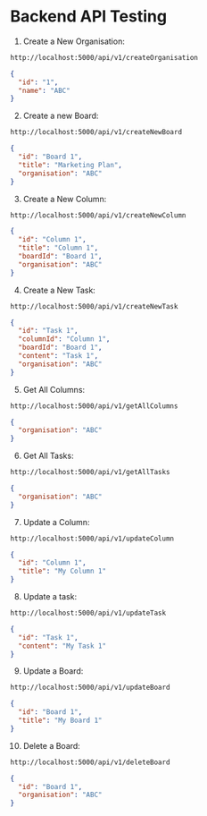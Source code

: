# Backend API Testing

1. Create a New Organisation:

```bash
http://localhost:5000/api/v1/createOrganisation
```

```json
{
  "id": "1",
  "name": "ABC"
}
```

2. Create a new Board:

```bash
http://localhost:5000/api/v1/createNewBoard
```

```json
{
  "id": "Board 1",
  "title": "Marketing Plan",
  "organisation": "ABC"
}
```

3. Create a New Column:

```bash
http://localhost:5000/api/v1/createNewColumn
```

```json
{
  "id": "Column 1",
  "title": "Column 1",
  "boardId": "Board 1",
  "organisation": "ABC"
}
```

4. Create a New Task:

```bash
http://localhost:5000/api/v1/createNewTask
```

```json
{
  "id": "Task 1",
  "columnId": "Column 1",
  "boardId": "Board 1",
  "content": "Task 1",
  "organisation": "ABC"
}
```

5. Get All Columns:

```bash
http://localhost:5000/api/v1/getAllColumns
```

```json
{
  "organisation": "ABC"
}
```

6. Get All Tasks:

```bash
http://localhost:5000/api/v1/getAllTasks
```

```json
{
  "organisation": "ABC"
}
```

7. Update a Column:

```bash
http://localhost:5000/api/v1/updateColumn
```

```json
{
  "id": "Column 1",
  "title": "My Column 1"
}
```

8. Update a task:

```bash
http://localhost:5000/api/v1/updateTask
```

```json
{
  "id": "Task 1",
  "content": "My Task 1"
}
```

9. Update a Board:

```bash
http://localhost:5000/api/v1/updateBoard
```

```json
{
  "id": "Board 1",
  "title": "My Board 1"
}
```

10. Delete a Board:

```bash
http://localhost:5000/api/v1/deleteBoard
```

```json
{
  "id": "Board 1",
  "organisation": "ABC"
}
```
